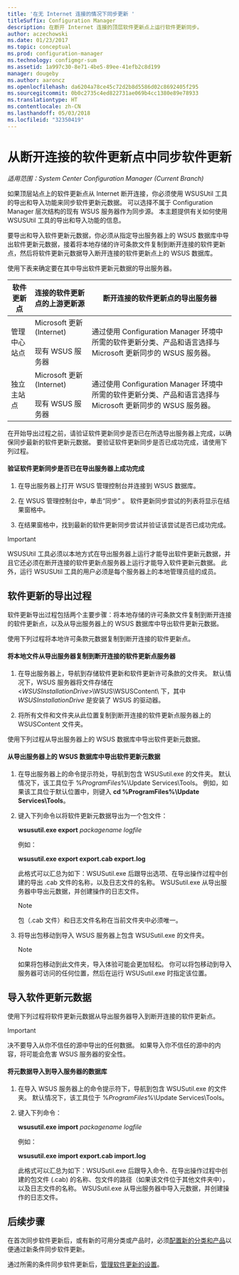 ```yaml
---
title: '在无 Internet 连接的情况下同步更新 '
titleSuffix: Configuration Manager
description: 在断开 Internet 连接的顶层软件更新点上运行软件更新同步。
author: aczechowski
ms.date: 01/23/2017
ms.topic: conceptual
ms.prod: configuration-manager
ms.technology: configmgr-sum
ms.assetid: 1a997c30-8e71-4be5-89ee-41efb2c8d199
manager: dougeby
ms.author: aaroncz
ms.openlocfilehash: da6204a78ce45c72d2b8d5586d02c8692405f295
ms.sourcegitcommit: 0b0c2735c4ed822731ae069b4cc1380e89e78933
ms.translationtype: HT
ms.contentlocale: zh-CN
ms.lasthandoff: 05/03/2018
ms.locfileid: "32350419"
---
```

# <a name="synchronize-software-updates-from-a-disconnected-software-update-point"></a>从断开连接的软件更新点中同步软件更新  

*适用范围：System Center Configuration Manager (Current Branch)*

 如果顶层站点上的软件更新点从 Internet 断开连接，你必须使用 WSUSUtil 工具的导出和导入功能来同步软件更新元数据。 可以选择不属于 Configuration Manager 层次结构的现有 WSUS 服务器作为同步源。 本主题提供有关如何使用 WSUSUtil 工具的导出和导入功能的信息。  

 要导出和导入软件更新元数据，你必须从指定导出服务器上的 WSUS 数据库中导出软件更新元数据，接着将本地存储的许可条款文件复制到断开连接的软件更新点，然后将软件更新元数据导入断开连接的软件更新点上的 WSUS 数据库。  

 使用下表来确定要在其中导出软件更新元数据的导出服务器。  

|软件更新点|连接的软件更新点的上游更新源|断开连接的软件更新点的导出服务器|  
|---------------------------|-----------------------------------------------------------------|------------------------------------------------------------|  
|管理中心站点|Microsoft 更新 (Internet)<br /><br /> 现有 WSUS 服务器|通过使用 Configuration Manager 环境中所需的软件更新分类、产品和语言选择与 Microsoft 更新同步的 WSUS 服务器。|  
|独立主站点|Microsoft 更新 (Internet)<br /><br /> 现有 WSUS 服务器|通过使用 Configuration Manager 环境中所需的软件更新分类、产品和语言选择与 Microsoft 更新同步的 WSUS 服务器。|  

 在开始导出过程之前，请验证软件更新同步是否已在所选导出服务器上完成，以确保同步最新的软件更新元数据。 要验证软件更新同步是否已成功完成，请使用下列过程。  

#### <a name="to-verify-that-software-updates-synchronization-has-completed-successfully-on-the-export-server"></a>验证软件更新同步是否已在导出服务器上成功完成  

1.  在导出服务器上打开 WSUS 管理控制台并连接到 WSUS 数据库。  

2.  在 WSUS 管理控制台中，单击“同步” 。 软件更新同步尝试的列表将显示在结果窗格中。  

3.  在结果窗格中，找到最新的软件更新同步尝试并验证该尝试是否已成功完成。  

> [!IMPORTANT]  
>  WSUSUtil 工具必须以本地方式在导出服务器上运行才能导出软件更新元数据，并且它还必须在断开连接的软件更新点服务器上运行才能导入软件更新元数据。 此外，运行 WSUSUtil 工具的用户必须是每个服务器上的本地管理员组的成员。  

## <a name="export-process-for-software-updates"></a>软件更新的导出过程  
 软件更新导出过程包括两个主要步骤：将本地存储的许可条款文件复制到断开连接的软件更新点，以及从导出服务器上的 WSUS 数据库中导出软件更新元数据。  

 使用下列过程将本地许可条款元数据复制到断开连接的软件更新点。  

#### <a name="to-copy-local-files-from-the-export-server-to-the-disconnected-software-update-point-server"></a>将本地文件从导出服务器复制到断开连接的软件更新点服务器  

1.  在导出服务器上，导航到存储软件更新和软件更新许可条款的文件夹。 默认情况下，WSUS 服务器将文件存储在 <*WSUSInstallationDrive*>\WSUS\WSUSContent\\ 下，其中 *WSUSInstallationDrive* 是安装了 WSUS 的驱动器。  

2.  将所有文件和文件夹从此位置复制到断开连接的软件更新点服务器上的 WSUSContent 文件夹。  

 使用下列过程从导出服务器上的 WSUS 数据库中导出软件更新元数据。  

#### <a name="to-export-software-updates-metadata-from-the-wsus-database-on-the-export-server"></a>从导出服务器上的 WSUS 数据库中导出软件更新元数据  

1.  在导出服务器上的命令提示符处，导航到包含 WSUSutil.exe 的文件夹。 默认情况下，该工具位于 %*ProgramFiles*%\Update Services\Tools。 例如，如果该工具位于默认位置中，则键入 **cd %ProgramFiles%\Update Services\Tools**。  

2.  键入下列命令以将软件更新元数据导出为一个包文件：  

     **wsusutil.exe export**  *packagename*  *logfile*  

     例如：  

     **wsusutil.exe export export.cab export.log**  

     此格式可以汇总为如下：WSUSutil.exe 后跟导出选项、在导出操作过程中创建的导出 .cab 文件的名称，以及日志文件的名称。 WSUSutil.exe 从导出服务器中导出元数据，并创建操作的日志文件。  

    > [!NOTE]  
    >  包（.cab 文件）和日志文件名称在当前文件夹中必须唯一。  

3.  将导出包移动到导入 WSUS 服务器上包含 WSUSutil.exe 的文件夹。  

    > [!NOTE]  
    >  如果将包移动到此文件夹，导入体验可能会更加轻松。 你可以将包移动到导入服务器可访问的任何位置，然后在运行 WSUSutil.exe 时指定该位置。  

## <a name="import-software-updates-metadata"></a>导入软件更新元数据  
 使用下列过程将软件更新元数据从导出服务器导入到断开连接的软件更新点。  

> [!IMPORTANT]  
>  决不要导入从你不信任的源中导出的任何数据。 如果导入你不信任的源中的内容，将可能会危害 WSUS 服务器的安全性。  

#### <a name="to-import-metadata-to-the-database-of-the-import-server"></a>将元数据导入到导入服务器的数据库  

1.  在导入 WSUS 服务器上的命令提示符下，导航到包含 WSUSutil.exe 的文件夹。 默认情况下，该工具位于 %*ProgramFiles*%\Update Services\Tools。  

2.  键入下列命令：  

     **wsusutil.exe import**  *packagename*  *logfile*  

     例如：  

     **wsusutil.exe import export.cab import.log**  

     此格式可以汇总为如下：WSUSutil.exe 后跟导入命令、在导出操作过程中创建的包文件 (.cab) 的名称、包文件的路径（如果该文件位于其他文件夹中），以及日志文件的名称。 WSUSutil.exe 从导出服务器中导入元数据，并创建操作的日志文件。  

## <a name="next-steps"></a>后续步骤
在首次同步软件更新后，或有新的可用分类或产品时，必须[配置新的分类和产品](configure-classifications-and-products.md)以便通过新条件同步软件更新。

通过所需的条件同步软件更新后，[管理软件更新的设置](manage-settings-for-software-updates.md)。  
